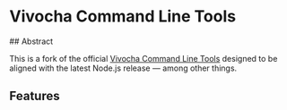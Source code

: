 # Vivocha Command Line Tools



## Abstract

This is a fork of the official [Vivocha Command Line Tools](https://github.com/vivocha/vvc) designed to be aligned with the latest Node.js release — among other things.

## Features
